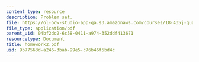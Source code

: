 ```yaml
---
content_type: resource
description: Problem set.
file: https://ol-ocw-studio-app-qa.s3.amazonaws.com/courses/18-435j-quantum-computation-fall-2003/9b77563da2463bab99e5c76b46f5bd4c_homework2.pdf
file_type: application/pdf
parent_uid: 04bf2dc2-6c58-0411-a974-352ddf413671
resourcetype: Document
title: homework2.pdf
uid: 9b77563d-a246-3bab-99e5-c76b46f5bd4c
---
```

